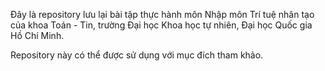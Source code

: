 Đây là repository lưu lại bài tập thực hành môn Nhập môn Trí tuệ nhân tạo của khoa Toán - Tin, trường Đại học Khoa học tự nhiên, Đại học Quốc gia Hồ Chí Minh.

Repository này có thể được sử dụng với mục đích tham khảo.
